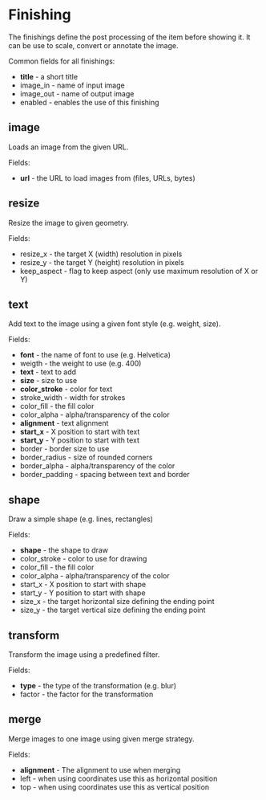 # Finishing

The finishings define the post processing of the item before showing it.
It can be use to scale, convert or annotate the image.

Common fields for all finishings:

* **title** - a short title
* image_in - name of input image
* image_out - name of output image
* enabled - enables the use of this finishing

## image

Loads an image from the given URL.

Fields:

* **url** - the URL to load images from (files, URLs, bytes)

## resize

Resize the image to given geometry.

Fields:

* resize_x - the target X (width) resolution in pixels
* resize_y - the target Y (height) resolution in pixels
* keep_aspect - flag to keep aspect (only use maximum resolution of X or Y)

## text

Add text to the image using a given font style (e.g. weight, size).

Fields:

* **font** - the name of font to use (e.g. Helvetica)
* weigth - the weight to use (e.g. 400)
* **text** - text to add
* **size** - size to use
* **color_stroke** - color for text
* stroke_width - width for strokes
* color_fill - the fill color
* color_alpha - alpha/transparency of the color
* **alignment** - text alignment
* **start_x** - X position to start with text
* **start_y** - Y position to start with text
* border - border size to use
* border_radius - size of rounded corners
* border_alpha - alpha/transparency of the color
* border_padding - spacing between text and border

## shape

Draw a simple shape (e.g. lines, rectangles)

Fields:

* **shape** - the shape to draw
* color_stroke - color to use for drawing
* color_fill - the fill color
* color_alpha - alpha/transparency of the color
* start_x - X position to start with shape
* start_y - Y position to start with shape
* size_x - the target horizontal size defining the ending point
* size_y - the target vertical size defining the ending point

## transform

Transform the image using a predefined filter.

Fields:

* **type** - the type of the transformation (e.g. blur)
* factor - the factor for the transformation

## merge

Merge images to one image using given merge strategy.

Fields:

* **alignment** - The alignment to use when merging
* left - when using coordinates use this as horizontal position
* top - when using coordinates use this as vertical position


